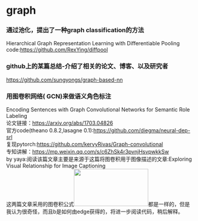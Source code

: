 # graph

### 通过池化，提出了一种graph classification的方法</br>
Hierarchical Graph Representation Learning with Differentiable Pooling</br>
code:https://github.com/RexYing/diffpool</br>


### github上的某篇总结-介绍了相关的论文、博客、以及研究者</br>
https://github.com/sungyongs/graph-based-nn</br>

### 用图卷积网络( GCN)来做语义角色标注</br>
Encoding Sentences with Graph Convolutional Networks for Semantic Role Labeling</br>
论文链接：https://arxiv.org/abs/1703.04826</br>
官方code(theano 0.8.2,lasagne 0.1):https://github.com/diegma/neural-dep-srl</br>
复现pytorch:https://github.com/kervyRivas/Graph-convolutional</br>
专知讲解：https://mp.weixin.qq.com/s/c6ZhSk4r3pvnjHsvpwkkSw</br>
by yaya:阅读该篇文章主要是来源于这篇将图卷积用于图像描述的文章:Exploring Visual Relationship for Image Captioning</br>
这两篇文章采用的图卷积公式<img src="https://github.com/ShiYaya/graph/blob/master/images/gcn%2Bformulation.png" width="200" height="100" >都是一样的，但是我认为很奇怪，而且b是如何由edge获得的，将进一步阅读代码，稍后解释。
